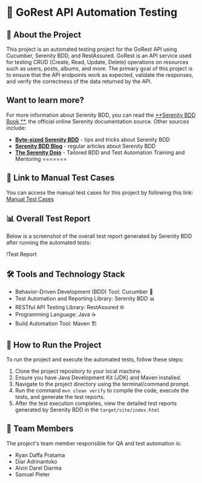 # 🚀 GoRest API Automation Testing

## 🎯 About the Project
This project is an automated testing project for the GoRest API using Cucumber, Serenity BDD, and RestAssured. GoRest is an API service used for testing CRUD (Create, Read, Update, Delete) operations on resources such as users, posts, albums, and more. The primary goal of this project is to ensure that the API endpoints work as expected, validate the responses, and verify the correctness of the data returned by the API.

## Want to learn more?

For more information about Serenity BDD, you can read the [**Serenity BDD Book
**](https://serenity-bdd.github.io/theserenitybook/latest/index.html), the official online Serenity documentation
source. Other sources include:

* **[Byte-sized Serenity BDD](https://www.youtube.com/channel/UCav6-dPEUiLbnu-rgpy7_bw/featured)** - tips and tricks
  about Serenity BDD
* [**Serenity BDD Blog**](https://johnfergusonsmart.com/category/serenity-bdd/) - regular articles about Serenity BDD
* [**The Serenity Dojo**](https://www.serenity-dojo.com) - Tailored BDD and Test Automation Training and Mentoring
=======
## 📝 Link to Manual Test Cases
You can access the manual test cases for this project by following this link: [Manual Test Cases](https://docs.google.com/spreadsheets/d/1rnjhRUalAiwPVYEzc_2pk2GdE6Pwprqs3wdM11G-9IM/edit?usp=sharing)

## 📊 Overall Test Report
Below is a screenshot of the overall test report generated by Serenity BDD after running the automated tests:

!Test Report

## 🛠️ Tools and Technology Stack
- Behavior-Driven Development (BDD) Tool: Cucumber 🥒
- Test Automation and Reporting Library: Serenity BDD 📊
- RESTful API Testing Library: RestAssured 🌐
- Programming Language: Java ☕
- Build Automation Tool: Maven 🏗️

## 🚀 How to Run the Project
To run the project and execute the automated tests, follow these steps:

1. Clone the project repository to your local machine.
2. Ensure you have Java Development Kit (JDK) and Maven installed.
3. Navigate to the project directory using the terminal/command prompt.
4. Run the command `mvn clean verify` to compile the code, execute the tests, and generate the test reports.
5. After the test execution completes, view the detailed test reports generated by Serenity BDD in the `target/site/index.html`

## 👥 Team Members
The project's team member responsible for QA and test automation is:
- Ryan Daffa Pratama
- Diar Adrinantoko
- Alvin Darel Diarma
- Samuel Pieter